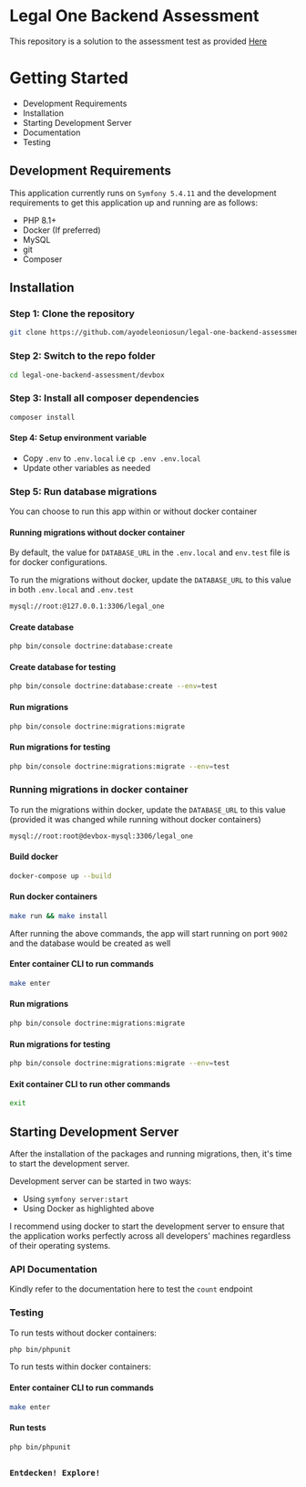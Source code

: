 # Legal One Backend Assessment

This repository is a solution to the assessment test as provided [Here](/devbox/resources/.assessment.md)

# Getting Started

- Development Requirements
- Installation
- Starting Development Server
- Documentation
- Testing

## Development Requirements

This application currently runs on `Symfony 5.4.11` and the development requirements to get this application up and
running are as follows:

- PHP 8.1+
- Docker (If preferred)
- MySQL
- git
- Composer

## Installation

### Step 1: Clone the repository

```bash
git clone https://github.com/ayodeleoniosun/legal-one-backend-assessment.git
```

### Step 2: Switch to the repo folder

```bash
cd legal-one-backend-assessment/devbox
```

### Step 3: Install all composer dependencies

```bash
composer install
```

#### Step 4: Setup environment variable

- Copy `.env` to `.env.local` i.e `cp .env .env.local`
- Update other variables as needed

### Step 5: Run database migrations

You can choose to run this app within or without docker container

#### Running migrations without docker container

By default, the value for `DATABASE_URL` in the `.env.local` and `env.test` file is for docker configurations.

To run the migrations without docker, update the `DATABASE_URL` to this value in both `.env.local` and `.env.test`

```bash
mysql://root:@127.0.0.1:3306/legal_one
```

#### Create database

```bash
php bin/console doctrine:database:create
```

#### Create database for testing

```bash
php bin/console doctrine:database:create --env=test
```

#### Run migrations

```bash
php bin/console doctrine:migrations:migrate
```

#### Run migrations for testing

```bash
php bin/console doctrine:migrations:migrate --env=test
```

###

### Running migrations in docker container

To run the migrations within docker, update the `DATABASE_URL` to this value (provided it was changed while running
without docker containers)

```bash
mysql://root:root@devbox-mysql:3306/legal_one
```

#### Build docker

```bash
docker-compose up --build
```

#### Run docker containers

```bash
make run && make install
```

After running the above commands, the app will start running on port `9002` and the database would be created as well

#### Enter container CLI to run commands

```bash
make enter
```

#### Run migrations

```bash
php bin/console doctrine:migrations:migrate
```

#### Run migrations for testing

```bash
php bin/console doctrine:migrations:migrate --env=test
```

#### Exit container CLI to run other commands

```bash
exit
```

## Starting Development Server

After the installation of the packages and running migrations, then, it's time to start the development server.

Development server can be started in two ways:

- Using `symfony server:start`
- Using Docker as highlighted above

I recommend using docker to start the development server to ensure that the application works perfectly across all
developers' machines regardless of their operating systems.

### API Documentation

Kindly refer to the documentation here to test the `count` endpoint

### Testing

To run tests without docker containers:

```bash
php bin/phpunit
```

To run tests within docker containers:

#### Enter container CLI to run commands

```bash
make enter
```

#### Run tests

```bash
php bin/phpunit
```

##

### `Entdecken! Explore!`
